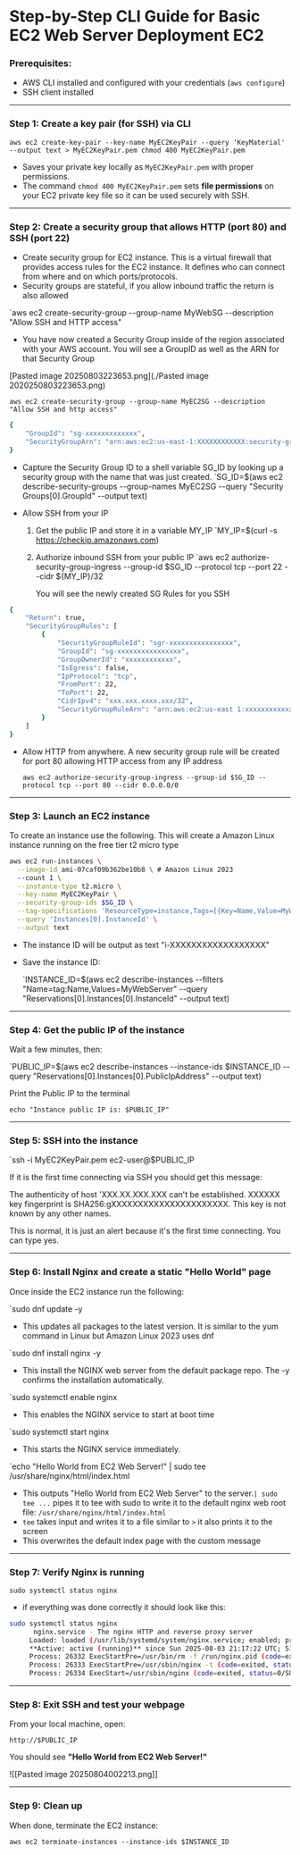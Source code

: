 # Step-by-Step CLI Guide for Basic EC2 Web Server Deployment EC2 

### Prerequisites:

- AWS CLI installed and configured with your credentials (`aws configure`)
- SSH client installed 
---
### Step 1: **Create a key pair (for SSH) via CLI**


`aws ec2 create-key-pair --key-name MyEC2KeyPair --query 'KeyMaterial' --output text > MyEC2KeyPair.pem chmod 400 MyEC2KeyPair.pem`

- Saves your private key locally as `MyEC2KeyPair.pem` with proper permissions.
- The command `chmod 400 MyEC2KeyPair.pem` sets **file permissions** on your EC2 private key file so it can be used securely with SSH.

---
### Step 2: **Create a security group that allows HTTP (port 80) and SSH (port 22)**

- Create security group for EC2 instance. This is a virtual firewall that provides access rules for the EC2 instance. It defines who can connect from where and on which ports/protocols.
- Security groups are stateful, if you allow inbound traffic the return is also allowed

`aws ec2 create-security-group --group-name MyWebSG --description "Allow SSH and HTTP access"  

- You have now created a Security Group inside of the region associated with your AWS account. You will see a GroupID as well as the ARN for that Security Group

[Pasted image 20250803223653.png](./Pasted image 2020250803223653.png)

`aws ec2 create-security-group --group-name MyEC2SG --description "Allow SSH and http access"`

```bash
{
    "GroupId": "sg-xxxxxxxxxxxxx",
    "SecurityGroupArn": "arn:aws:ec2:us-east-1:XXXXXXXXXXXX:security-group/sg-XXXXXXXXXXXXXXXXXX"
}
```


-  Capture the Security Group ID to a shell variable SG_ID by looking up a security group with the name that was just created.
`SG_ID=$(aws ec2 describe-security-groups --group-names MyEC2SG --query "Security Groups[0].GroupId" --output text) 
 
-  Allow SSH from your IP 
	1. Get the public IP and store it in a variable MY_IP
		`MY_IP=$(curl -s https://checkip.amazonaws.com) 

	2. Authorize inbound SSH from your public IP
		`aws ec2 authorize-security-group-ingress --group-id $SG_ID --protocol tcp --port 22 --cidr ${MY_IP}/32  

		You will see the newly created SG Rules for you SSH

```bash
{
	"Return": true,
	"SecurityGroupRules": [
		{
			"SecurityGroupRuleId": "sgr-xxxxxxxxxxxxxxxx",
			"GroupId": "sg-xxxxxxxxxxxxxxxx",
			"GroupOwnerId": "xxxxxxxxxxxx",
			"IsEgress": false,
			"IpProtocol": "tcp",
			"FromPort": 22,
			"ToPort": 22,
			"CidrIpv4": "xxx.xxx.xxxx.xxx/32",
			"SecurityGroupRuleArn": "arn:aws:ec2:us-east 1:xxxxxxxxxxxx:security-group-rule/sgr-xxxxxxxxxxxxxxxx"
		}
	]
}
```

 - Allow HTTP from anywhere. A new security group rule will be created for port 80 allowing HTTP access from any IP address
 
	 `aws ec2 authorize-security-group-ingress --group-id $SG_ID --protocol tcp --port 80 --cidr 0.0.0.0/0`

---
### Step 3: **Launch an EC2 instance**

To create an instance use the following. This will create a Amazon Linux instance running on the free tier t2 micro type

```bash
aws ec2 run-instances \
  --image-id ami-07caf09b362be10b8 \ # Amazon Linux 2023
  --count 1 \
  --instance-type t2.micro \
  --key-name MyEC2KeyPair \
  --security-group-ids $SG_ID \
  --tag-specifications 'ResourceType=instance,Tags=[{Key=Name,Value=MyWebServer}]' \
  --query 'Instances[0].InstanceId' \
  --output text
```

- The instance ID will be output as text "i-XXXXXXXXXXXXXXXXXX"
- Save the instance ID:

	`INSTANCE_ID=$(aws ec2 describe-instances --filters "Name=tag:Name,Values=MyWebServer" --query "Reservations[0].Instances[0].InstanceId" --output text)

---
### Step 4: **Get the public IP of the instance**

Wait a few minutes, then:

`PUBLIC_IP=$(aws ec2 describe-instances --instance-ids $INSTANCE_ID --query "Reservations[0].Instances[0].PublicIpAddress" --output text) 

Print the Public IP to the terminal

`echo "Instance public IP is: $PUBLIC_IP"`

---
### Step 5: **SSH into the instance**

`ssh -i MyEC2KeyPair.pem ec2-user@$PUBLIC_IP

If it is the first time connecting via SSH you should get this message:

The authenticity of host 'XXX.XX.XXX.XXX  can't be established.
XXXXXX key fingerprint is SHA256:gXXXXXXXXXXXXXXXXXXXXXX.
This key is not known by any other names.

This is normal, it is just an alert because it's the first time connecting. You can type yes.


---
### Step 6: **Install Nginx and create a static "Hello World" page**

Once inside the EC2 instance run the following:

`sudo dnf update -y 

- This updates all packages to the latest version. It is similar to the yum command in Linux but Amazon Linux 2023 uses dnf

`sudo dnf install nginx -y 

- This install the NGINX web server from the default package repo. The -y confirms the installation automatically.

`sudo systemctl enable nginx 

- This enables the NGINX service to start at boot time

`sudo systemctl start nginx  

- This starts the NGINX service immediately.

`echo "Hello World from EC2 Web Server!" | sudo tee /usr/share/nginx/html/index.html

- This outputs "Hello World from EC2 Web Server" to the server.`| sudo tee ...` pipes it to tee with sudo to write it to the default nginx web root file: `/usr/share/nginx/html/index.html`
- `tee` takes input and writes it to a file similar to `>` it also prints it to the screen
- This overwrites the default index page with the custom message

---
### Step 7: **Verify Nginx is running**

`sudo systemctl status nginx`

- if everything was done correctly it should look like this:

```bash
sudo systemctl status nginx
	  nginx.service - The nginx HTTP and reverse proxy server
     Loaded: loaded (/usr/lib/systemd/system/nginx.service; enabled; preset: disabled)
     **Active: active (running)** since Sun 2025-08-03 21:17:22 UTC; 51s ago
     Process: 26332 ExecStartPre=/usr/bin/rm -f /run/nginx.pid (code=exited, status=0/SUCCESS)
     Process: 26333 ExecStartPre=/usr/sbin/nginx -t (code=exited, status=0/SUCCESS)
     Process: 26334 ExecStart=/usr/sbin/nginx (code=exited, status=0/SUCCESS)
```

---
### Step 8: **Exit SSH and test your webpage**

From your local machine, open:

`http://$PUBLIC_IP`

You should see **"Hello World from EC2 Web Server!"**

![[Pasted image 20250804002213.png]]

---
### Step 9: Clean up

When done, terminate the EC2 instance:

`aws ec2 terminate-instances --instance-ids $INSTANCE_ID`

